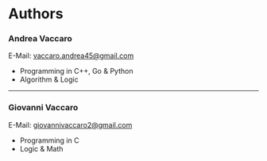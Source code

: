 Authors
===============

<h3><strong>Andrea Vaccaro</strong></h3> 
<p>E-Mail: <a href="mailto:vaccaro.andrea45@gmail.com">vaccaro.andrea45@gmail.com</a></p>
<ul>
  <li>Programming in C++, Go & Python</li>
  <li>Algorithm & Logic</li>
</ul>
<hr>
<h3><strong>Giovanni Vaccaro</strong></h3> 
<p>E-Mail: <a href="mailto:giovannivaccaro2@gmail.com">giovannivaccaro2@gmail.com</a></p>
<ul>
  <li>Programming in C</li>
  <li>Logic & Math</li>
</ul>
